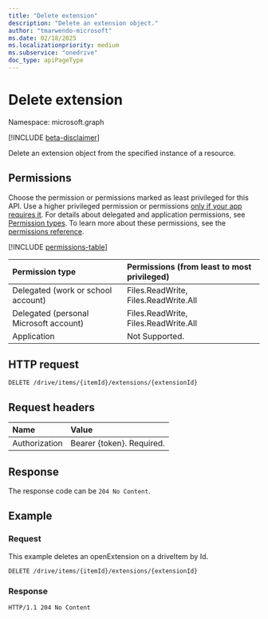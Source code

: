 ```yaml
---
title: "Delete extension"
description: "Delete an extension object."
author: "tmarwendo-microsoft"
ms.date: 02/18/2025
ms.localizationpriority: medium
ms.subservice: "onedrive"
doc_type: apiPageType
---
```


# Delete extension

Namespace: microsoft.graph

[!INCLUDE [beta-disclaimer](../../includes/beta-disclaimer.md)]

Delete an extension object from the specified instance of a resource.

## Permissions

Choose the permission or permissions marked as least privileged for this API. Use a higher privileged permission or permissions [only if your app requires it](/graph/permissions-overview#best-practices-for-using-microsoft-graph-permissions). For details about delegated and application permissions, see [Permission types](/graph/permissions-overview#permission-types). To learn more about these permissions, see the [permissions reference](/graph/permissions-reference).

<!-- {
  "blockType": "ignored",
  "name": "driveitem-delete-extensions-permissions"
}
-->
[!INCLUDE [permissions-table](../includes/permissions/driveitem-delete-extensions-permissions.md)]

|Permission type                       | Permissions (from least to most privileged)                      |
|:-------------------------------------|:-----------------------------------------------------------------|
|Delegated (work or school account)    | Files.ReadWrite, Files.ReadWrite.All                             |
|Delegated (personal Microsoft account) | Files.ReadWrite, Files.ReadWrite.All                            |
|Application                           | Not Supported.                                                   |

## HTTP request

<!-- { "blockType": "ignored" } -->
```http
DELETE /drive/items/{itemId}/extensions/{extensionId}
```

## Request headers

| Name       | Value |
|:---------------|:----------|
| Authorization | Bearer {token}. Required. |

## Response

The response code can be `204 No Content`.

## Example

### Request 

This example deletes an openExtension on a driveItem by Id.

<!-- {
"blockType": "ignored",
}-->
```http
DELETE /drive/items/{itemId}/extensions/{extensionId}
```

### Response 

<!-- {
"blockType": "ignored",
}-->
```http
HTTP/1.1 204 No Content
```